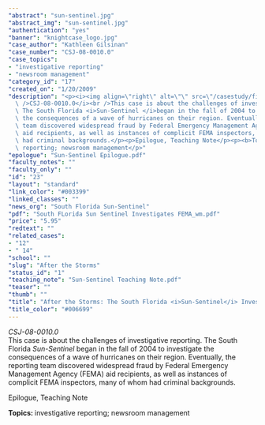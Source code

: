 ```yaml
---
"abstract": "sun-sentinel.jpg"
"abstract_img": "sun-sentinel.jpg"
"authentication": "yes"
"banner": "knightcase_logo.jpg"
"case_author": "Kathleen Gilsinan"
"case_number": "CSJ-08-0010.0"
"case_topics":
- "investigative reporting"
- "newsroom management"
"category_id": "17"
"created_on": "1/20/2009"
"description": "<p><i><img align=\"right\" alt=\"\" src=\"/casestudy/files/photos/249/sun-sentinel.gif\"\
  \ />CSJ-08-0010.0</i><br />This case is about the challenges of investigative reporting.\
  \ The South Florida <i>Sun-Sentinel </i>began in the fall of 2004 to investigate\
  \ the consequences of a wave of hurricanes on their region. Eventually, the reporting\
  \ team discovered widespread fraud by Federal Emergency Management Agency (FEMA)\
  \ aid recipients, as well as instances of complicit FEMA inspectors, many of whom\
  \ had criminal backgrounds.</p><p>Epilogue, Teaching Note</p><p><b>Topics: </b>investigative\
  \ reporting; newsroom management</p>"
"epologue": "Sun-Sentinel Epilogue.pdf"
"faculty_notes": ""
"faculty_only": ""
"id": "23"
"layout": "standard"
"link_color": "#003399"
"linked_classes": ""
"news_org": "South Florida Sun-Sentinel"
"pdf": "South FLorida Sun Sentinel Investigates FEMA_wm.pdf"
"price": "5.95"
"redtext": ""
"related_cases":
- "12"
- " 14"
"school": ""
"slug": "After the Storms"
"status_id": "1"
"teaching_note": "Sun-Sentinel Teaching Note.pdf"
"teaser": ""
"thumb": ""
"title": "After the Storms: The South Florida <i>Sun-Sentinel</i> Investigates FEMA"
"title_color": "#006699"
---
```

<p><i><img align="right" alt="" src="/casestudy/files/photos/249/sun-sentinel.gif" />CSJ-08-0010.0</i><br />This case is about the challenges of investigative reporting. The South Florida <i>Sun-Sentinel </i>began in the fall of 2004 to investigate the consequences of a wave of hurricanes on their region. Eventually, the reporting team discovered widespread fraud by Federal Emergency Management Agency (FEMA) aid recipients, as well as instances of complicit FEMA inspectors, many of whom had criminal backgrounds.</p><p>Epilogue, Teaching Note</p><p><b>Topics: </b>investigative reporting; newsroom management</p>
